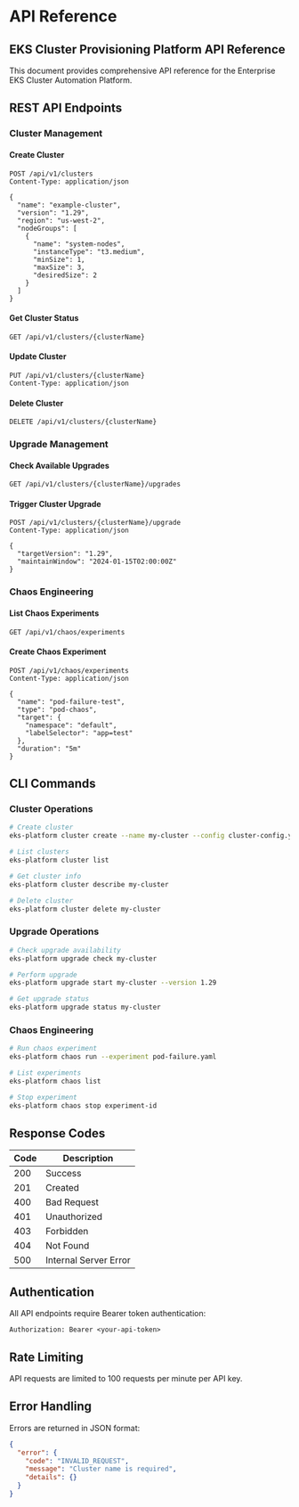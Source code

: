 # API Reference

## EKS Cluster Provisioning Platform API Reference

This document provides comprehensive API reference for the Enterprise EKS Cluster Automation Platform.

## REST API Endpoints

### Cluster Management

#### Create Cluster
```http
POST /api/v1/clusters
Content-Type: application/json

{
  "name": "example-cluster",
  "version": "1.29",
  "region": "us-west-2",
  "nodeGroups": [
    {
      "name": "system-nodes",
      "instanceType": "t3.medium",
      "minSize": 1,
      "maxSize": 3,
      "desiredSize": 2
    }
  ]
}
```

#### Get Cluster Status
```http
GET /api/v1/clusters/{clusterName}
```

#### Update Cluster
```http
PUT /api/v1/clusters/{clusterName}
Content-Type: application/json
```

#### Delete Cluster
```http
DELETE /api/v1/clusters/{clusterName}
```

### Upgrade Management

#### Check Available Upgrades
```http
GET /api/v1/clusters/{clusterName}/upgrades
```

#### Trigger Cluster Upgrade
```http
POST /api/v1/clusters/{clusterName}/upgrade
Content-Type: application/json

{
  "targetVersion": "1.29",
  "maintainWindow": "2024-01-15T02:00:00Z"
}
```

### Chaos Engineering

#### List Chaos Experiments
```http
GET /api/v1/chaos/experiments
```

#### Create Chaos Experiment
```http
POST /api/v1/chaos/experiments
Content-Type: application/json

{
  "name": "pod-failure-test",
  "type": "pod-chaos",
  "target": {
    "namespace": "default",
    "labelSelector": "app=test"
  },
  "duration": "5m"
}
```

## CLI Commands

### Cluster Operations
```bash
# Create cluster
eks-platform cluster create --name my-cluster --config cluster-config.yaml

# List clusters
eks-platform cluster list

# Get cluster info
eks-platform cluster describe my-cluster

# Delete cluster
eks-platform cluster delete my-cluster
```

### Upgrade Operations
```bash
# Check upgrade availability
eks-platform upgrade check my-cluster

# Perform upgrade
eks-platform upgrade start my-cluster --version 1.29

# Get upgrade status
eks-platform upgrade status my-cluster
```

### Chaos Engineering
```bash
# Run chaos experiment
eks-platform chaos run --experiment pod-failure.yaml

# List experiments
eks-platform chaos list

# Stop experiment
eks-platform chaos stop experiment-id
```

## Response Codes

| Code | Description |
|------|-------------|
| 200  | Success |
| 201  | Created |
| 400  | Bad Request |
| 401  | Unauthorized |
| 403  | Forbidden |
| 404  | Not Found |
| 500  | Internal Server Error |

## Authentication

All API endpoints require Bearer token authentication:

```http
Authorization: Bearer <your-api-token>
```

## Rate Limiting

API requests are limited to 100 requests per minute per API key.

## Error Handling

Errors are returned in JSON format:

```json
{
  "error": {
    "code": "INVALID_REQUEST",
    "message": "Cluster name is required",
    "details": {}
  }
}
```
